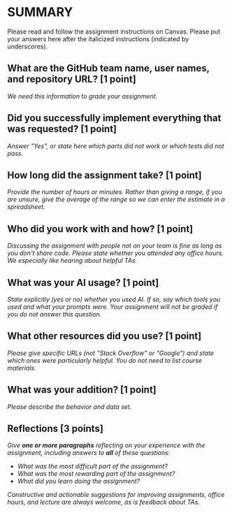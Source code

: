 # SUMMARY

Please read and follow the assignment instructions on Canvas. Please put your answers
here after the italicized instructions (indicated by underscores).

## What are the GitHub team name, user names, and repository URL? [1 point]

_We need this information to grade your assignment._

## Did you successfully implement everything that was requested? [1 point]

_Answer "Yes", or state here which parts did not work or which tests did not
pass._

## How long did the assignment take? [1 point]

_Provide the number of hours or minutes. Rather than giving a range, if you are unsure,
give the average of the range so we can enter the estimate in a spreadsheet._

## Who did you work with and how? [1 point]

_Discussing the assignment with people not on your team is fine as long as you
don't share code. Please state whether you attended any office hours. We especially
like hearing about helpful TAs._

## What was your AI usage? [1 point]

_State explicitly (yes or no) whether you used AI. If so, say which tools you
used and what your prompts were. Your assignment will not be graded if you do
not answer this question._

## What other resources did you use? [1 point]

_Please give specific URLs (not "Stack Overflow" or "Google") and state which
ones were particularly helpful. You do not need to list course materials._

## What was your addition? [1 point]

_Please describe the behavior and data set._

## Reflections [3 points]

_Give **one or more paragraphs** reflecting on your experience with the
assignment, including answers to **all** of these questions:_

* _What was the most difficult part of the assignment?_
* _What was the most rewarding part of the assignment?_
* _What did you learn doing the assignment?_

_Constructive and actionable suggestions for improving assignments, office hours,
and lecture are always welcome, as is feedback about TAs._

